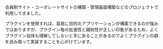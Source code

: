会員制サイト・コーポレートサイトの構築・管理画面構築などのプロジェクトで利用してきました。

プラグインを使用すれば、容易に目的のアプリケーションが構築できるのが強みではありますが、プラグイン毎の拡張性と親和性が乏しい印象があるため、よくプラグイン自体も理解してしないと手に余ることがあるのでよくプラグインの癖を読み取って実装することを心がけています。
